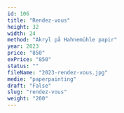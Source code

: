 ```yaml
---
id: 106
title: "Rendez-vous"
height: 32
width: 24
method: "Akryl på Hahnemühle papir"
year: 2023
price: "850"
exPrice: "850"
status: ""
fileName: "2023-rendez-vous.jpg"
medie: "paperpainting"
draft: "False"
slug: "rendez-vous"
weight: "200"
---
```

